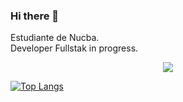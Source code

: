 ### Hi there 👋
Estudiante de Nucba. 
<br>
Developer Fullstak in progress. 

<p align="center"><img src="https://github-readme-stats.vercel.app/api?username=fafomax&&show_icons=true&title_color=00fa9a&icon_color=00c87b&text_color=00fa9a&bg_color=191919&count_private=true"></p> 
  
[![Top Langs](https://github-readme-stats.vercel.app/api/top-langs/?username=fafomax&bg_color=000000&text_color=FFFFFF&title_color=159E4A&langs_count=10&card_width=1000&layout=compact)](https://github.com/fafomax/github-readme-stats)
